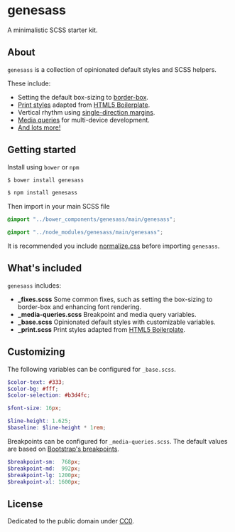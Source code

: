 
# genesass

A minimalistic SCSS starter kit.

## About

`genesass` is a collection of opinionated default styles and SCSS helpers.

These include:

- Setting the default box-sizing to [border-box](http://paulirish.com/2012/box-sizing-border-box-ftw/).
- [Print styles](https://github.com/aguynamedruchir/genesass/blob/master/main/scss/_print.scss) adapted from [HTML5 Boilerplate](https://github.com/h5bp/html5-boilerplate/blob/master/src/css/main.css).
- Vertical rhythm using [single-direction margins](http://csswizardry.com/2012/06/single-direction-margin-declarations/).
- [Media queries](https://github.com/aguynamedruchir/genesass/blob/master/main/scss/_media-queries.scss) for multi-device development.
- [And lots more!](https://github.com/aguynamedruchir/genesass/blob/master/main/scss/)


## Getting started

Install using `bower` or `npm`
```sh
$ bower install genesass
```

```sh
$ npm install genesass
```

Then import in your main SCSS file

```scss
@import "../bower_components/genesass/main/genesass";
```

```scss
@import "../node_modules/genesass/main/genesass";
```

It is recommended you include [normalize.css](https://github.com/necolas/normalize.css) before importing `genesass`.


## What's included

`genesass` includes:

- **_fixes.scss** Some common fixes, such as setting the box-sizing to border-box and enhancing font rendering.
- **_media-queries.scss** Breakpoint and media query variables.
- **_base.scss** Opinionated default styles with customizable variables.
- **_print.scss** Print styles adapted from [HTML5 Boilerplate](https://github.com/h5bp/html5-boilerplate/blob/master/src/css/main.css).


## Customizing

The following variables can be configured for `_base.scss`.

```scss
$color-text: #333;
$color-bg: #fff;
$color-selection: #b3d4fc;

$font-size: 16px;

$line-height: 1.625;
$baseline: $line-height * 1rem;
```

Breakpoints can be configured for `_media-queries.scss`. The default values are based on [Bootstrap's breakpoints](http://getbootstrap.com/css/#responsive-utilities).

```scss
$breakpoint-sm:  768px;
$breakpoint-md:  992px;
$breakpoint-lg: 1200px;
$breakpoint-xl: 1600px;
```


## License

Dedicated to the public domain under [CC0](https://github.com/aguynamedruchir/genesass/blob/master/LICENSE).

